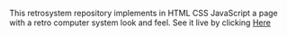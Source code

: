This retrosystem repository implements in HTML CSS JavaScript a page with a retro computer system look and feel.
See it live by clicking [Here](https://olirati.github.io/retrosystem/)

